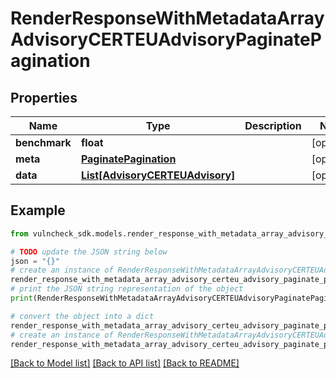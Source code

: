 # RenderResponseWithMetadataArrayAdvisoryCERTEUAdvisoryPaginatePagination


## Properties

Name | Type | Description | Notes
------------ | ------------- | ------------- | -------------
**benchmark** | **float** |  | [optional] 
**meta** | [**PaginatePagination**](PaginatePagination.md) |  | [optional] 
**data** | [**List[AdvisoryCERTEUAdvisory]**](AdvisoryCERTEUAdvisory.md) |  | [optional] 

## Example

```python
from vulncheck_sdk.models.render_response_with_metadata_array_advisory_certeu_advisory_paginate_pagination import RenderResponseWithMetadataArrayAdvisoryCERTEUAdvisoryPaginatePagination

# TODO update the JSON string below
json = "{}"
# create an instance of RenderResponseWithMetadataArrayAdvisoryCERTEUAdvisoryPaginatePagination from a JSON string
render_response_with_metadata_array_advisory_certeu_advisory_paginate_pagination_instance = RenderResponseWithMetadataArrayAdvisoryCERTEUAdvisoryPaginatePagination.from_json(json)
# print the JSON string representation of the object
print(RenderResponseWithMetadataArrayAdvisoryCERTEUAdvisoryPaginatePagination.to_json())

# convert the object into a dict
render_response_with_metadata_array_advisory_certeu_advisory_paginate_pagination_dict = render_response_with_metadata_array_advisory_certeu_advisory_paginate_pagination_instance.to_dict()
# create an instance of RenderResponseWithMetadataArrayAdvisoryCERTEUAdvisoryPaginatePagination from a dict
render_response_with_metadata_array_advisory_certeu_advisory_paginate_pagination_from_dict = RenderResponseWithMetadataArrayAdvisoryCERTEUAdvisoryPaginatePagination.from_dict(render_response_with_metadata_array_advisory_certeu_advisory_paginate_pagination_dict)
```
[[Back to Model list]](../README.md#documentation-for-models) [[Back to API list]](../README.md#documentation-for-api-endpoints) [[Back to README]](../README.md)



